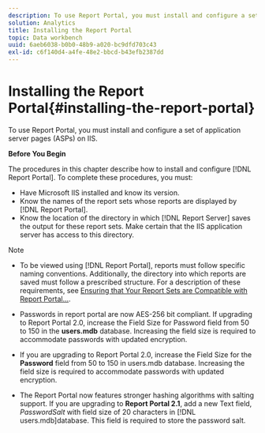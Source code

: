 ```yaml
---
description: To use Report Portal, you must install and configure a set of application server pages (ASPs) on IIS.
solution: Analytics
title: Installing the Report Portal
topic: Data workbench
uuid: 6aeb6038-b0b0-48b9-a020-bc9dfd703c43
exl-id: c6f140d4-a4fe-48e2-bbcd-b43efb2387dd
---
```

# Installing the Report Portal{#installing-the-report-portal}

To use Report Portal, you must install and configure a set of application server pages (ASPs) on IIS.

 **Before You Begin**

The procedures in this chapter describe how to install and configure [!DNL Report Portal]. To complete these procedures, you must:

* Have Microsoft IIS installed and know its version. 
* Know the names of the report sets whose reports are displayed by [!DNL Report Portal]. 
* Know the location of the directory in which [!DNL Report Server] saves the output for these report sets. Make certain that the IIS application server has access to this directory.

>[!NOTE]
>
>* To be viewed using [!DNL Report Portal], reports must follow specific naming conventions. Additionally, the directory into which reports are saved must follow a prescribed structure. For a description of these requirements, see [Ensuring that Your Report Sets are Compatible with Report Portal...](../../../home/c-rpt-oview/c-install-rpt-port/c-rpt-port-user-inter.md#section-2b141e5d198a4bbea455699126c24706). 
>
>* Passwords in report portal are now AES-256 bit compliant. If upgrading to Report Portal 2.0, increase the Field Size for Password field from 50 to 150 in the **users.mdb** database. Increasing the field size is required to accommodate passwords with updated encryption. 
>* If you are upgrading to Report Portal 2.0, increase the Field Size for the **Password** field from 50 to 150 in users.mdb database. Increasing the field size is required to accommodate passwords with updated encryption. 
>* The Report Portal now features stronger hashing algorithms with salting support. If you are upgrading to **Report Portal 2.1**, add a new Text field, *PasswordSalt* with field size of 20 characters in [!DNL users.mdb]database. This field is required to store the password salt. 
>
